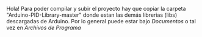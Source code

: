 Hola!
Para poder compilar y subir el proyecto hay que copiar la carpeta "Arduino-PID-Library-master" donde estan las demás librerias (libs) descargadas de Arduino. Por lo general puede estar bajo *Documentos* o tal vez en *Archivos de Programa*